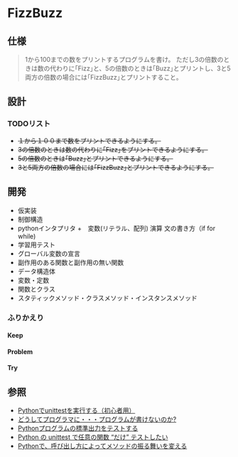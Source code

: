 # FizzBuzz

## 仕様
> 1から100までの数をプリントするプログラムを書け。
> ただし3の倍数のときは数の代わりに｢Fizz｣と、5の倍数のときは｢Buzz｣とプリントし、3と5両方の倍数の場合には｢FizzBuzz｣とプリントすること。

## 設計
### TODOリスト
+ ~~１から１００まで数をプリントできるようにする。~~
+ ~~3の倍数のときは数の代わりに｢Fizz｣をプリントできるようにする。~~
+ ~~5の倍数のときは｢Buzz｣とプリントできるようにする。~~
+ ~~3と5両方の倍数の場合には｢FizzBuzz｣とプリントできるようにする。~~


## 開発
+ 仮実装
+ 制御構造
+ pythonインタプリタ
+　変数(リテラル、配列) 演算 文の書き方（if for while)
+ 学習用テスト
+ グローバル変数の宣言
+ 副作用のある関数と副作用の無い関数
+ データ構造体
+ 変数・定数
+ 関数とクラス
+ スタティックメソッド・クラスメソッド・インスタンスメソッド

### ふりかえり
#### Keep
#### Problem
#### Try

## 参照
+ [Pythonでunittestを実行する（初心者用）](https://qiita.com/takus69/items/cde279266b46daf9972d)
+ [どうしてプログラマに・・・プログラムが書けないのか?](http://www.aoky.net/articles/jeff_atwood/why_cant_programmers_program.htm)
+ [Pythonプログラムの標準出力をテストする](https://qiita.com/Asayu123/items/6f2471aa5ebe597b2638)
+ [Python の unittest で任意の関数 “だけ” テストしたい](https://cloudpack.media/39817)
+ [Pythonで、呼び出し方によってメソッドの振る舞いを変える](https://qiita.com/masaru/items/5ebf2e96d6524830511b)
